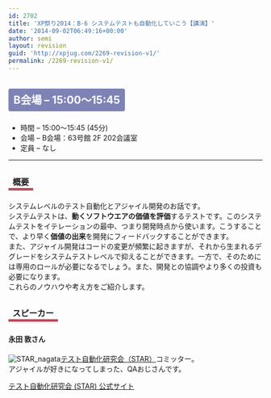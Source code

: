 ```yaml
---
id: 2702
title: 'XP祭り2014：B-6 システムテストも自動化していこう【講演】'
date: '2014-09-02T06:49:16+00:00'
author: semi
layout: revision
guid: 'http://xpjug.com/2269-revision-v1/'
permalink: /2269-revision-v1/
---
```


## <span style="color:#FFFFFF; background-color:#7E83B6; margin:0 0 30px 0; padding:10px 10px; border-radius:4px; line-height:2.5;">B会場 – 15:00～15:45</span>

- 時間 – 15:00～15:45 (45分)
- 会場 – B会場：63号館 2F 202会議室
- 定員 – なし

---

### <span style="margin:0 0 10px 0; padding:2px 8px; border-width:0 0 5px 0; border-color:#C6485B; border-style:solid; line-height:2.5;">概要</span>

システムレベルのテスト自動化とアジャイル開発のお話です。  
システムテストは、**動くソフトウエアの価値を評価**するテストです。このシステムテストをイテレーションの最中、つまり開発時点から使います。こうすることで、より早く**価値の出来**を開発にフィードバックすることができます。  
また、アジャイル開発はコードの変更が頻繁に起きますが、それから生まれるデグレードをシステムテストレベルで抑えることができます。一方で、そのためには専用のロールが必要になるでしょう。また、開発との協調やより多くの投資も必要になります。  
これらのノウハウや考え方をご紹介します。

### <span style="margin:0 0 10px 0; padding:2px 8px; border-width:0 0 5px 0; border-color:#C6485B; border-style:solid; line-height:2.5;">スピーカー</span>

#### <span style="line-height:1.5;">永田 敦さん</span>

![STAR_nagata](http://xpjug.com/wp-content/uploads/2014/08/STAR_nagata.jpg)[テスト自動化研究会（STAR）](https://sites.google.com/site/testautomationresearch/)コミッター。  
アジャイルが好きになってしまった、QAおじさんです。

[テスト自動化研究会 (STAR) 公式サイト](https://sites.google.com/site/testautomationresearch/)